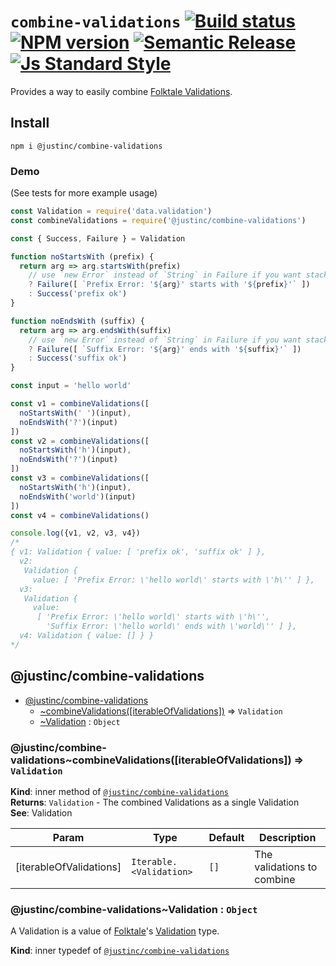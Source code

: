 # `combine-validations` [![Build status][travis-image]][travis-url] [![NPM version][version-image]][version-url] [![Semantic Release][semantic-release-image]][semantic-release-url] [![Js Standard Style][standard-image]][standard-url]

Provides a way to easily combine [Folktale Validations](http://docs.folktalejs.org/en/latest/api/data/validation/Validation.html).

## Install

`npm i @justinc/combine-validations`

### Demo

(See tests for more example usage)

```js
const Validation = require('data.validation')
const combineValidations = require('@justinc/combine-validations')

const { Success, Failure } = Validation

function noStartsWith (prefix) {
  return arg => arg.startsWith(prefix)
    // use `new Error` instead of `String` in Failure if you want stack trace
    ? Failure([ `Prefix Error: '${arg}' starts with '${prefix}'` ])
    : Success('prefix ok')
}

function noEndsWith (suffix) {
  return arg => arg.endsWith(suffix)
    // use `new Error` instead of `String` in Failure if you want stack trace
    ? Failure([ `Suffix Error: '${arg}' ends with '${suffix}'` ])
    : Success('suffix ok')
}

const input = 'hello world'

const v1 = combineValidations([
  noStartsWith(' ')(input),
  noEndsWith('?')(input)
])
const v2 = combineValidations([
  noStartsWith('h')(input),
  noEndsWith('?')(input)
])
const v3 = combineValidations([
  noStartsWith('h')(input),
  noEndsWith('world')(input)
])
const v4 = combineValidations()

console.log({v1, v2, v3, v4})
/*
{ v1: Validation { value: [ 'prefix ok', 'suffix ok' ] },
  v2:
   Validation {
     value: [ 'Prefix Error: \'hello world\' starts with \'h\'' ] },
  v3:
   Validation {
     value:
      [ 'Prefix Error: \'hello world\' starts with \'h\'',
        'Suffix Error: \'hello world\' ends with \'world\'' ] },
  v4: Validation { value: [] } }
*/
```

<a name="module_@justinc/combine-validations"></a>

## @justinc/combine-validations

* [@justinc/combine-validations](#module_@justinc/combine-validations)
    * [~combineValidations([iterableOfValidations])](#module_@justinc/combine-validations..combineValidations) ⇒ <code>Validation</code>
    * [~Validation](#module_@justinc/combine-validations..Validation) : <code>Object</code>

<a name="module_@justinc/combine-validations..combineValidations"></a>

### @justinc/combine-validations~combineValidations([iterableOfValidations]) ⇒ <code>Validation</code>
**Kind**: inner method of <code>[@justinc/combine-validations](#module_@justinc/combine-validations)</code>  
**Returns**: <code>Validation</code> - The combined Validations as a single Validation  
**See**: Validation  

| Param | Type | Default | Description |
| --- | --- | --- | --- |
| [iterableOfValidations] | <code>Iterable.&lt;Validation&gt;</code> | <code>[]</code> | The validations to combine |

<a name="module_@justinc/combine-validations..Validation"></a>

### @justinc/combine-validations~Validation : <code>Object</code>
A Validation is a value of [Folktale](http://docs.folktalejs.org/en/latest/index.html)'s
[Validation](http://docs.folktalejs.org/en/latest/api/data/validation/Validation.html) type.

**Kind**: inner typedef of <code>[@justinc/combine-validations](#module_@justinc/combine-validations)</code>  

[travis-image]: https://img.shields.io/travis/justin-calleja/combine-validations.svg?style=flat-square
[travis-url]: https://travis-ci.org/justin-calleja/combine-validations

[version-image]: https://img.shields.io/npm/v/@justinc/combine-validations.svg?style=flat-square
[version-url]: https://npmjs.org/package/@justinc/combine-validations

[semantic-release-image]: https://img.shields.io/badge/%20%20%F0%9F%93%A6%F0%9F%9A%80-semantic--release-e10079.svg?style=flat-square
[semantic-release-url]: https://github.com/semantic-release/semantic-release

[standard-image]: https://img.shields.io/badge/code-standard-yellow.svg?style=flat-square
[standard-url]: https://github.com/feross/standard
